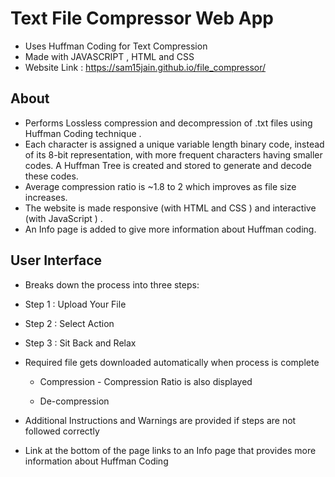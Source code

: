 <!-- Author : Samyak Jain
	Created on : 30 June 2020 -->

# Text File Compressor Web App

* Uses Huffman Coding for Text Compression
* Made with JAVASCRIPT , HTML and CSS
* Website Link : https://sam15jain.github.io/file_compressor/

## About
* Performs Lossless compression and decompression of .txt files using Huffman Coding technique .
* Each character is assigned a unique variable length binary code, instead of its 8-bit representation, with more frequent characters having smaller codes. A Huffman Tree is created and stored to generate and decode these codes.
* Average compression ratio is ~1.8 to 2 which improves as file size increases.
* The website is made responsive (with HTML and CSS ) and interactive (with JavaScript ) .
* An Info page is added to give more information about Huffman coding.

## User Interface

* Breaks down the process into three steps:

* Step 1 : Upload Your File

* Step 2 : Select Action

* Step 3 : Sit Back and Relax

* Required file gets downloaded automatically when process is complete

    * Compression - Compression Ratio is also displayed 

    * De-compression

* Additional Instructions and Warnings are provided if steps are not followed correctly

* Link at the bottom of the page links to an Info page that provides more information about Huffman Coding